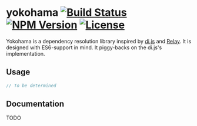 yokohama [![Build Status](http://img.shields.io/travis/goodybag/yokohama.svg?style=flat)](https://travis-ci.org/goodybag/yokohama) [![NPM Version](http://img.shields.io/npm/v/yokohama.svg?style=flat)](https://npmjs.org/package/yokohama) [![License](http://img.shields.io/npm/l/yokohama.svg?style=flat)](https://github.com/goodybag/yokohama/blob/master/LICENSE)
=========

Yokohama is a dependency resolution library inspired by
[di.js](https://github.com/angular/di.js) and
[Relay](https://github.com/facebook/relay). It is designed with ES6-support
in mind. It piggy-backs on the di.js's implementation.

Usage
-----

```js
// To be determined
```

Documentation
-------------

TODO
